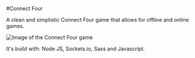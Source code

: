 #Connect Four

A clean and simplistic Connect Four game that allows for offline and online games.

<img src="" alt="Image of the Connect Four game"/>

It's build with: Node JS, Sockets.io, Sass and Javascript.
